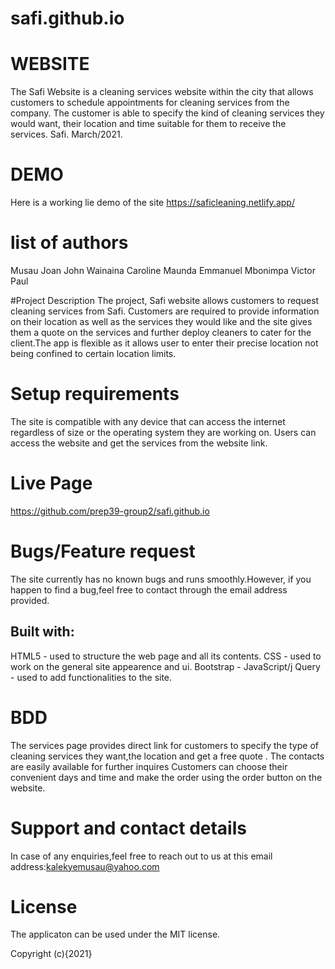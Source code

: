 # safi.github.io
# WEBSITE

The Safi Website is a cleaning services website within the city that allows customers to schedule appointments for cleaning services from the company. The customer is able to specify the kind of cleaning services they would want, their location and time suitable for them to receive the services.
Safi. 
March/2021.

# DEMO
Here is a working lie demo of the site
https://saficleaning.netlify.app/

# list of authors
Musau Joan 
John Wainaina
Caroline Maunda
Emmanuel Mbonimpa
Victor Paul


#Project Description
The project, Safi website allows customers to request cleaning services from Safi. Customers are required to provide information on their location as well as the services they would like and the site gives them a quote on the services and further deploy cleaners to cater for the client.The app is flexible as it allows user to enter their precise location not being confined to certain location limits.

# Setup requirements
The site is compatible with any device that can access the internet regardless of size or the operating system they are working on. Users can access the website and get the services from the website link.

# Live Page
https://github.com/prep39-group2/safi.github.io

# Bugs/Feature request
The site currently has no known bugs and runs smoothly.However, if you happen to find a bug,feel free to contact through the email address provided.

## Built with:
HTML5 - used to structure the web page and all its contents.
CSS - used to work on the general site appearence and ui.
Bootstrap - 
JavaScript/j Query - used to add functionalities to the site.

# BDD
The services page provides direct link for customers to specify the type of cleaning services they want,the location and get a free quote .
The contacts are easily available for further inquires 
Customers can choose their convenient  days and time  and make the order using the order button on the website.

# Support and contact details
In case of any enquiries,feel free to reach out to us at this email address:kalekyemusau@yahoo.com

# License
The applicaton can be used under the MIT license.

Copyright (c){2021}

